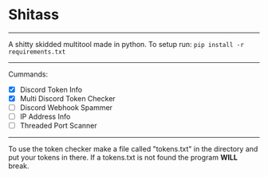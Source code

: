 # Shitass # 
- - - -
A shitty skidded multitool made in python.
To setup run:
`pip install -r requirements.txt`
- - - -
Cummands:
- [x] Discord Token Info
- [x] Multi Discord Token Checker
- [ ] Discord Webhook Spammer
- [ ] IP Address Info
- [ ] Threaded Port Scanner
- - - 
To use the token checker make a file called "tokens.txt" in the directory and put your tokens in there. If a tokens.txt is not found the program **WILL** break.

